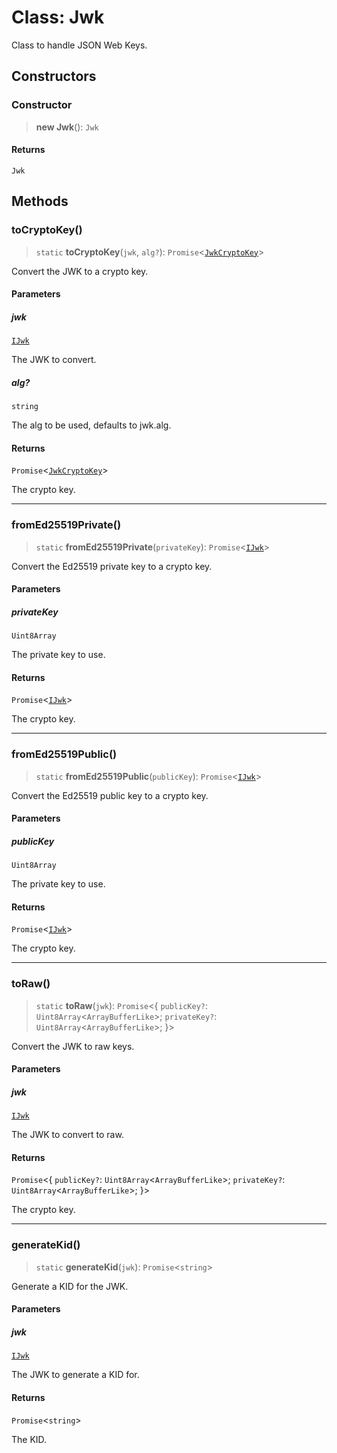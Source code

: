 # Class: Jwk

Class to handle JSON Web Keys.

## Constructors

### Constructor

> **new Jwk**(): `Jwk`

#### Returns

`Jwk`

## Methods

### toCryptoKey()

> `static` **toCryptoKey**(`jwk`, `alg?`): `Promise`\<[`JwkCryptoKey`](../type-aliases/JwkCryptoKey.md)\>

Convert the JWK to a crypto key.

#### Parameters

##### jwk

[`IJwk`](../interfaces/IJwk.md)

The JWK to convert.

##### alg?

`string`

The alg to be used, defaults to jwk.alg.

#### Returns

`Promise`\<[`JwkCryptoKey`](../type-aliases/JwkCryptoKey.md)\>

The crypto key.

***

### fromEd25519Private()

> `static` **fromEd25519Private**(`privateKey`): `Promise`\<[`IJwk`](../interfaces/IJwk.md)\>

Convert the Ed25519 private key to a crypto key.

#### Parameters

##### privateKey

`Uint8Array`

The private key to use.

#### Returns

`Promise`\<[`IJwk`](../interfaces/IJwk.md)\>

The crypto key.

***

### fromEd25519Public()

> `static` **fromEd25519Public**(`publicKey`): `Promise`\<[`IJwk`](../interfaces/IJwk.md)\>

Convert the Ed25519 public key to a crypto key.

#### Parameters

##### publicKey

`Uint8Array`

The private key to use.

#### Returns

`Promise`\<[`IJwk`](../interfaces/IJwk.md)\>

The crypto key.

***

### toRaw()

> `static` **toRaw**(`jwk`): `Promise`\<\{ `publicKey?`: `Uint8Array`\<`ArrayBufferLike`\>; `privateKey?`: `Uint8Array`\<`ArrayBufferLike`\>; \}\>

Convert the JWK to raw keys.

#### Parameters

##### jwk

[`IJwk`](../interfaces/IJwk.md)

The JWK to convert to raw.

#### Returns

`Promise`\<\{ `publicKey?`: `Uint8Array`\<`ArrayBufferLike`\>; `privateKey?`: `Uint8Array`\<`ArrayBufferLike`\>; \}\>

The crypto key.

***

### generateKid()

> `static` **generateKid**(`jwk`): `Promise`\<`string`\>

Generate a KID for the JWK.

#### Parameters

##### jwk

[`IJwk`](../interfaces/IJwk.md)

The JWK to generate a KID for.

#### Returns

`Promise`\<`string`\>

The KID.
